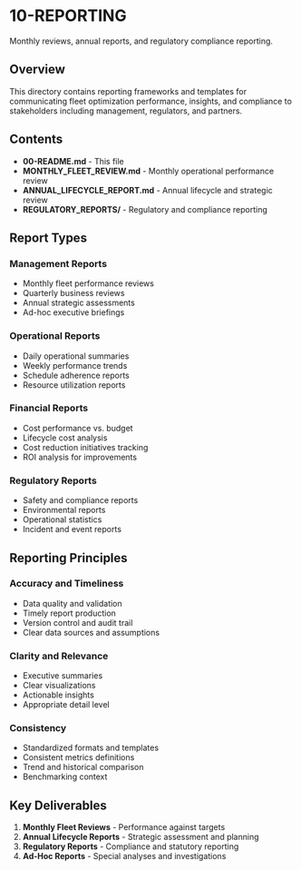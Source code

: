 # 10-REPORTING

Monthly reviews, annual reports, and regulatory compliance reporting.

## Overview

This directory contains reporting frameworks and templates for communicating fleet optimization performance, insights, and compliance to stakeholders including management, regulators, and partners.

## Contents

- **00-README.md** - This file
- **MONTHLY_FLEET_REVIEW.md** - Monthly operational performance review
- **ANNUAL_LIFECYCLE_REPORT.md** - Annual lifecycle and strategic review
- **REGULATORY_REPORTS/** - Regulatory and compliance reporting

## Report Types

### Management Reports
- Monthly fleet performance reviews
- Quarterly business reviews
- Annual strategic assessments
- Ad-hoc executive briefings

### Operational Reports
- Daily operational summaries
- Weekly performance trends
- Schedule adherence reports
- Resource utilization reports

### Financial Reports
- Cost performance vs. budget
- Lifecycle cost analysis
- Cost reduction initiatives tracking
- ROI analysis for improvements

### Regulatory Reports
- Safety and compliance reports
- Environmental reports
- Operational statistics
- Incident and event reports

## Reporting Principles

### Accuracy and Timeliness
- Data quality and validation
- Timely report production
- Version control and audit trail
- Clear data sources and assumptions

### Clarity and Relevance
- Executive summaries
- Clear visualizations
- Actionable insights
- Appropriate detail level

### Consistency
- Standardized formats and templates
- Consistent metrics definitions
- Trend and historical comparison
- Benchmarking context

## Key Deliverables

1. **Monthly Fleet Reviews** - Performance against targets
2. **Annual Lifecycle Reports** - Strategic assessment and planning
3. **Regulatory Reports** - Compliance and statutory reporting
4. **Ad-Hoc Reports** - Special analyses and investigations
